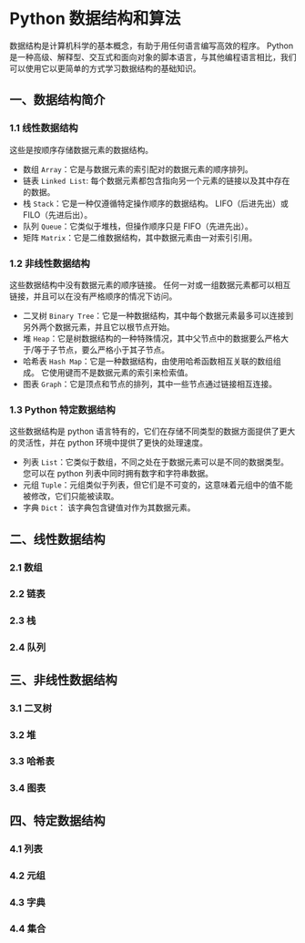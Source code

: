 # Python 数据结构和算法

数据结构是计算机科学的基本概念，有助于用任何语言编写高效的程序。 Python 是一种高级、解释型、交互式和面向对象的脚本语言，与其他编程语言相比，我们可以使用它以更简单的方式学习数据结构的基础知识。

## 一、数据结构简介

### 1.1 线性数据结构

这些是按顺序存储数据元素的数据结构。

- 数组 `Array`：它是与数据元素的索引配对的数据元素的顺序排列。
- 链表 `Linked List`: 每个数据元素都包含指向另一个元素的链接以及其中存在的数据。
- 栈 `Stack`：它是一种仅遵循特定操作顺序的数据结构。 LIFO（后进先出）或 FILO（先进后出）。
- 队列 `Queue`：它类似于堆栈，但操作顺序只是 FIFO（先进先出）。
- 矩阵 `Matrix`：它是二维数据结构，其中数据元素由一对索引引用。

### 1.2 非线性数据结构

这些数据结构中没有数据元素的顺序链接。 任何一对或一组数据元素都可以相互链接，并且可以在没有严格顺序的情况下访问。

- 二叉树 `Binary Tree`：它是一种数据结构，其中每个数据元素最多可以连接到另外两个数据元素，并且它以根节点开始。
- 堆 `Heap`：它是树数据结构的一种特殊情况，其中父节点中的数据要么严格大于/等于子节点，要么严格小于其子节点。
- 哈希表 `Hash Map`：它是一种数据结构，由使用哈希函数相互关联的数组组成。 它使用键而不是数据元素的索引来检索值。
- 图表 `Graph`：它是顶点和节点的排列，其中一些节点通过链接相互连接。

### 1.3 Python 特定数据结构

这些数据结构是 python 语言特有的，它们在存储不同类型的数据方面提供了更大的灵活性，并在 python 环境中提供了更快的处理速度。

- 列表 `List`：它类似于数组，不同之处在于数据元素可以是不同的数据类型。 您可以在 python 列表中同时拥有数字和字符串数据。
- 元组 `Tuple`：元组类似于列表，但它们是不可变的，这意味着元组中的值不能被修改，它们只能被读取。
- 字典 `Dict`： 该字典包含键值对作为其数据元素。

## 二、线性数据结构

### 2.1 数组

### 2.2 链表

### 2.3 栈

### 2.4 队列



## 三、非线性数据结构

### 3.1 二叉树

### 3.2 堆

### 3.3 哈希表


### 3.4 图表

## 四、特定数据结构


### 4.1 列表

### 4.2 元组

### 4.3 字典

### 4.4 集合